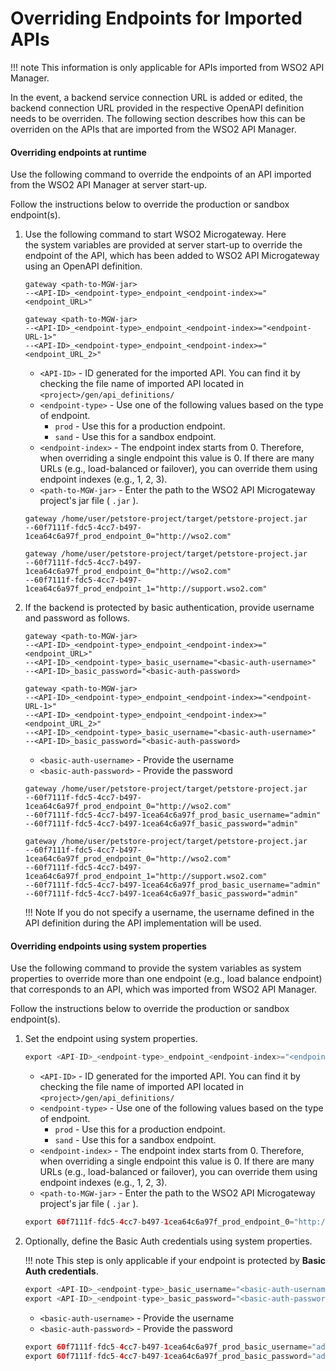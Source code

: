 # Overriding Endpoints for Imported APIs

!!! note
    This information is only applicable for APIs imported from WSO2 API Manager.

In the event, a backend service connection URL is added or edited, the backend connection URL provided in the respective OpenAPI definition needs to be overriden. The following section describes how this can be overriden on the APIs that are imported from the WSO2 API Manager.

#### Overriding endpoints at runtime

Use the following command to override the endpoints of an API imported from the WSO2 API Manager at server start-up.

Follow the instructions below to override the production or sandbox endpoint(s).

1.  Use the following command to start WSO2 Microgateway. Here the system variables are provided at server start-up to override the endpoint of the API, which has been added to WSO2 API Microgateway using an OpenAPI definition.

    ``` text tab="Override single endpoint"
    gateway <path-to-MGW-jar> 
    --<API-ID>_<endpoint-type>_endpoint_<endpoint-index>="<endpoint_URL>"
    ```
    
    ``` text tab="Override Multiple endpoints"
    gateway <path-to-MGW-jar> 
    --<API-ID>_<endpoint-type>_endpoint_<endpoint-index>="<endpoint-URL-1>" 
    --<API-ID>_<endpoint-type>_endpoint_<endpoint-index>="<endpoint_URL_2>"
    ```
    
    - `<API-ID>` - ID generated for the imported API. You can find it by checking the file name of imported API located in `<project>/gen/api_definitions/`
    - `<endpoint-type>` - Use one of the following values based on the type of endpoint.
        - `prod` - Use this for a production endpoint.
        - `sand` - Use this for a sandbox endpoint.
    - `<endpoint-index>` - The endpoint index starts from 0. Therefore, when overriding a single endpoint this value is 0. If there are many URLs (e.g., load-balanced or failover), you can override them using endpoint indexes (e.g., 1, 2, 3).
    - `<path-to-MGW-jar>` - Enter the path to the WSO2 API Microgateway project's jar file ( `.jar` ).

    ``` text tab="Example 1 - single endpoint"
    gateway /home/user/petstore-project/target/petstore-project.jar  
    --60f7111f-fdc5-4cc7-b497-1cea64c6a97f_prod_endpoint_0="http://wso2.com"
    ```
    
    ``` text tab="Example 2 - multiple endpoints"
    gateway /home/user/petstore-project/target/petstore-project.jar 
    --60f7111f-fdc5-4cc7-b497-1cea64c6a97f_prod_endpoint_0="http://wso2.com" 
    --60f7111f-fdc5-4cc7-b497-1cea64c6a97f_prod_endpoint_1="http://support.wso2.com"
    ```

2. If the backend is protected by basic authentication, provide username and password as follows.
    
    ``` text tab="Override single endpoint"
    gateway <path-to-MGW-jar> 
    --<API-ID>_<endpoint-type>_endpoint_<endpoint-index>="<endpoint_URL>" 
    --<API-ID>_<endpoint-type>_basic_username="<basic-auth-username>" 
    --<API-ID>_basic_password="<basic-auth-password>
    ```
    
    ``` text tab="Override Multiple endpoints"
    gateway <path-to-MGW-jar> 
    --<API-ID>_<endpoint-type>_endpoint_<endpoint-index>="<endpoint-URL-1>" 
    --<API-ID>_<endpoint-type>_endpoint_<endpoint-index>="<endpoint_URL_2>" 
    --<API-ID>_<endpoint-type>_basic_username="<basic-auth-username>" 
    --<API-ID>_basic_password="<basic-auth-password>
    ```
   
    - `<basic-auth-username>` - Provide the username                            
    - `<basic-auth-password>` - Provide the password                               
   
    ``` text tab="Example 1 - single endpoint"
    gateway /home/user/petstore-project/target/petstore-project.jar  
    --60f7111f-fdc5-4cc7-b497-1cea64c6a97f_prod_endpoint_0="http://wso2.com"
    --60f7111f-fdc5-4cc7-b497-1cea64c6a97f_prod_basic_username="admin" 
    --60f7111f-fdc5-4cc7-b497-1cea64c6a97f_basic_password="admin"
    ```
    
    ``` text tab="Example 2 - multiple endpoints"
    gateway /home/user/petstore-project/target/petstore-project.jar 
    --60f7111f-fdc5-4cc7-b497-1cea64c6a97f_prod_endpoint_0="http://wso2.com" 
    --60f7111f-fdc5-4cc7-b497-1cea64c6a97f_prod_endpoint_1="http://support.wso2.com"
    --60f7111f-fdc5-4cc7-b497-1cea64c6a97f_prod_basic_username="admin" 
    --60f7111f-fdc5-4cc7-b497-1cea64c6a97f_basic_password="admin"
    ```
 
    !!! Note
        If you do not specify a username, the username defined in the API definition during the API implementation will be used.

#### Overriding endpoints using system properties

Use the following command to provide the system variables as system properties to override more than one endpoint (e.g., load balance endpoint) that corresponds to an API, which was imported from WSO2 API Manager.

Follow the instructions below to override the production or sandbox endpoint(s).

1. Set the endpoint using system properties. 

    ``` java tab="Format"
    export <API-ID>_<endpoint-type>_endpoint_<endpoint-index>="<endpoint-URL>" <API-ID>_<endpoint-type>_endpoint_<endpoint-index>="<endpoint-URL-2>" <path-to-MGW-jar>
    ```
    
    - `<API-ID>` - ID generated for the imported API. You can find it by checking the file name of imported API located in `<project>/gen/api_definitions/`
    - `<endpoint-type>` - Use one of the following values based on the type of endpoint.
       - `prod` - Use this for a production endpoint.
       - `sand` - Use this for a sandbox endpoint.
    - `<endpoint-index>` - The endpoint index starts from 0. Therefore, when overriding a single endpoint this value is 0. If there are many URLs (e.g., load-balanced or failover), you can override them using endpoint indexes (e.g., 1, 2, 3).
    - `<path-to-MGW-jar>` - Enter the path to the WSO2 API Microgateway project's jar file ( `.jar` ).
    
    ``` java tab="Example"
    export 60f7111f-fdc5-4cc7-b497-1cea64c6a97f_prod_endpoint_0="http://wso2.com" 60f7111f-fdc5-4cc7-b497-1cea64c6a97f_prod_endpoint_1="http://support.wso2.com" /home/user/petstore-project/target/petstore-project.jar
    ```

2. Optionally, define the Basic Auth credentials using system properties.

    !!! note
        This step is only applicable if your endpoint is protected by **Basic Auth credentials**.
    
    ``` java tab="Format"
    export <API-ID>_<endpoint-type>_basic_username="<basic-auth-username>"
    export <API-ID>_<endpoint-type>_basic_password="<basic-auth-password>"
    ```
    
    - `<basic-auth-username>` - Provide the username                            
    - `<basic-auth-password>` - Provide the password 
    
    ``` java tab="Example"
    export 60f7111f-fdc5-4cc7-b497-1cea64c6a97f_prod_basic_username="admin"
    export 60f7111f-fdc5-4cc7-b497-1cea64c6a97f_prod_basic_password="admin"
    ```
